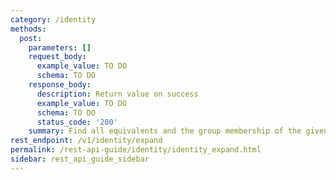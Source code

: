 ```yaml
---
category: /identity
methods:
  post:
    parameters: []
    request_body:
      example_value: TO DO
      schema: TO DO
    response_body:
      description: Return value on success
      example_value: TO DO
      schema: TO DO
      status_code: '200'
    summary: Find all equivalents and the group membership of the given identity.
rest_endpoint: /v1/identity/expand
permalink: /rest-api-guide/identity/identity_expand.html
sidebar: rest_api_guide_sidebar
---
```

